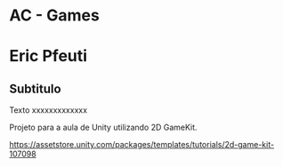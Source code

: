 # AC - Games
# Eric Pfeuti

## Subtitulo

Texto xxxxxxxxxxxxx

Projeto para a aula de Unity utilizando 2D GameKit.

https://assetstore.unity.com/packages/templates/tutorials/2d-game-kit-107098

